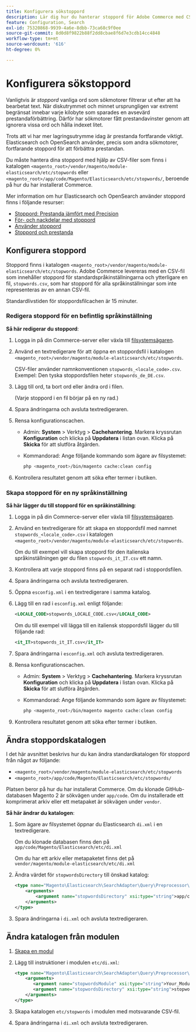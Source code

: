```yaml
---
title: Konfigurera sökstoppord
description: Lär dig hur du hanterar stoppord för Adobe Commerce med CSV-filer.
feature: Configuration, Search
exl-id: 75320868-9939-4a6e-8dbb-73ca68c9f0ee
source-git-commit: 8d0d8f9822b88f2dd8cbae8f6d7e3cdb14cc4848
workflow-type: tm+mt
source-wordcount: '616'
ht-degree: 0%

---
```


# Konfigurera sökstoppord

Vanligtvis är _stoppord_ vanliga ord som sökmotorer filtrerar ut efter att ha bearbetat text. När diskutrymmet och minnet ursprungligen var extremt begränsat innebar varje kilobyte som sparades en avsevärd prestandaförbättring. Därför har sökmotorer fått prestandavinster genom att ignorera vissa ord och hålla indexet litet.

Trots att vi har mer lagringsutrymme idag är prestanda fortfarande viktigt. Elasticsearch och OpenSearch använder, precis som andra sökmotorer, fortfarande stoppord för att förbättra prestandan.

Du måste hantera dina stoppord med hjälp av CSV-filer som finns i katalogen `<magento_root>/vendor/magento/module-elasticsearch/etc/stopwords` eller `<magento_root>/app/code/Magento/Elasticsearch/etc/stopwords/`, beroende på hur du har installerat Commerce.

Mer information om hur Elasticsearch och OpenSearch använder stoppord finns i följande resurser:

- [Stoppord: Prestanda jämfört med Precision](https://www.elastic.co/guide/en/elasticsearch/guide/current/stopwords.html)
- [För- och nackdelar med stoppord](https://www.elastic.co/guide/en/elasticsearch/guide/current/pros-cons-stopwords.html)
- [Använder stoppord](https://www.elastic.co/guide/en/elasticsearch/guide/current/using-stopwords.html)
- [Stoppord och prestanda](https://www.elastic.co/guide/en/elasticsearch/guide/current/stopwords-performance.html)

## Konfigurera stoppord

Stoppord finns i katalogen `<magento_root>/vendor/magento/module-elasticsearch/etc/stopwords`. Adobe Commerce levereras med en CSV-fil som innehåller stoppord för standardspråkinställningarna och ytterligare en fil, `stopwords.csv`, som har stoppord för alla språkinställningar som inte representeras av en annan CSV-fil.

Standardlivstiden för stoppordsfilcachen är 15 minuter.

### Redigera stoppord för en befintlig språkinställning

**Så här redigerar du stoppord**:

1. Logga in på din Commerce-server eller växla till [filsystemsägaren](../../installation/prerequisites/file-system/overview.md).
1. Använd en textredigerare för att öppna en stoppordsfil i katalogen `<magento_root>/vendor/magento/module-elasticsearch/etc/stopwords`.

   CSV-filer använder namnkonventionen `stopwords_<locale_code>.csv`. Exempel: Den tyska stoppordsfilen heter `stopwords_de_DE.csv`.

1. Lägg till ord, ta bort ord eller ändra ord i filen.

   (Varje stoppord i en fil börjar på en ny rad.)

1. Spara ändringarna och avsluta textredigeraren.
1. Rensa konfigurationscachen.

   - Admin: **System** > Verktyg > **Cachehantering**. Markera kryssrutan **Konfiguration** och klicka på **Uppdatera** i listan ovan. Klicka på **Skicka** för att slutföra åtgärden.

   - Kommandorad: Ange följande kommando som ägare av filsystemet:

     ```bash
     php <magento_root>/bin/magento cache:clean config
     ```

1. Kontrollera resultatet genom att söka efter termer i butiken.

### Skapa stoppord för en ny språkinställning

**Så här lägger du till stoppord för en språkinställning**:

1. Logga in på din Commerce-server eller växla till [filsystemsägaren](../../installation/prerequisites/file-system/overview.md).

1. Använd en textredigerare för att skapa en stoppordsfil med namnet `stopwords_<locale_code>.csv` i katalogen `<magento_root>/vendor/magento/module-elasticsearch/etc/stopwords`.

   Om du till exempel vill skapa stoppord för den italienska språkinställningen ger du filen `stopwords_it_IT.csv` ett namn.

1. Kontrollera att varje stoppord finns på en separat rad i stoppordsfilen.
1. Spara ändringarna och avsluta textredigeraren.
1. Öppna `esconfig.xml` i en textredigerare i samma katalog.
1. Lägg till en rad i `esconfig.xml` enligt följande:

   ```xml
   <LOCALE_CODE>stopwords_LOCALE_CODE.csv</LOCALE_CODE>
   ```

   Om du till exempel vill lägga till en italiensk stoppordsfil lägger du till följande rad:

   ```xml
   <it_IT>stopwords_it_IT.csv</it_IT>
   ```

1. Spara ändringarna i `esconfig.xml` och avsluta textredigeraren.
1. Rensa konfigurationscachen.

   - Admin: **System** > Verktyg > **Cachehantering**. Markera kryssrutan **Konfiguration** och klicka på **Uppdatera** i listan ovan. Klicka på **Skicka** för att slutföra åtgärden.

   - Kommandorad: Ange följande kommando som ägare av filsystemet:

     ```bash
     php <magento_root>/bin/magento magento cache:clean config
     ```

1. Kontrollera resultatet genom att söka efter termer i butiken.

## Ändra stoppordskatalogen

I det här avsnittet beskrivs hur du kan ändra standardkatalogen för stoppord från något av följande:

- `<magento_root>/vendor/magento/module-elasticsearch/etc/stopwords`
- `<magento_root>/app/code/Magento/Elasticsearch/etc/stopwords/`

Platsen beror på hur du har installerat Commerce. Om du klonade GitHub-databasen Magento 2 är sökvägen under `app/code`. Om du installerade ett komprimerat arkiv eller ett metapaket är sökvägen under `vendor`.

**Så här ändrar du katalogen**:

1. Som ägare av filsystemet öppnar du Elasticsearch `di.xml` i en textredigerare.

   Om du klonade databasen finns den på `app/code/Magento/Elasticsearch/etc/di.xml`

   Om du har ett arkiv eller metapaketet finns det på `vendor/magento/module-elasticsearch/etc/di.xml`

1. Ändra värdet för `stopwordsDirectory` till önskad katalog:

   ```xml
   <type name="Magento\Elasticsearch\SearchAdapter\Query\Preprocessor\Stopwords">
       <arguments>
           <argument name="stopwordsDirectory" xsi:type="string">app/code/Magento/Elasticsearch/etc/stopwords</argument>
       </arguments>
   </type>
   ```

1. Spara ändringarna i `di.xml` och avsluta textredigeraren.

## Ändra katalogen från modulen

1. [Skapa en modul](https://developer.adobe.com/commerce/php/development/build/component-file-structure/)
1. Lägg till instruktioner i modulen `etc/di.xml`:

   ```xml
   <type name="Magento\Elasticsearch\SearchAdapter\Query\Preprocessor\Stopwords">
       <arguments>
          <argument name="stopwordsModule" xsi:type="string">Your_Module</argument>
          <argument name="stopwordsDirectory" xsi:type="string">stopwords</argument>
       </arguments>
   </type>
   ```

1. Skapa katalogen `etc/stopwords` i modulen med motsvarande CSV-fil.

1. Spara ändringarna i `di.xml` och avsluta textredigeraren.
